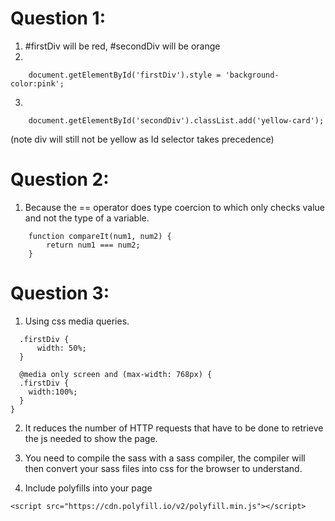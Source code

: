 # Question 1:
1. 
	#firstDiv will be red, #secondDiv will be orange
2. 
```
	document.getElementById('firstDiv').style = 'background-color:pink';
```
3.
```
	document.getElementById('secondDiv').classList.add('yellow-card'); 
```
(note div will still not be yellow as Id selector takes precedence)

# Question 2:
1. 
	Because the == operator does type coercion to which only checks value and not the type of a variable.

```
	function compareIt(num1, num2) {
	    return num1 === num2;
	}
```

# Question 3:
1. 
	Using css media queries.
  ```
	.firstDiv {
		width: 50%;
	}

	@media only screen and (max-width: 768px) {	 
    .firstDiv {		
      width:100%;		
    }
  }
```
2. 
	It reduces the number of HTTP requests that have to be done to retrieve the js needed to show the page.

3.
	You need to compile the sass with a sass compiler, the compiler will then convert your sass files into css for the browser to understand.
4.
	Include polyfills into your page 
  ```
  <script src="https://cdn.polyfill.io/v2/polyfill.min.js"></script>
  ```
